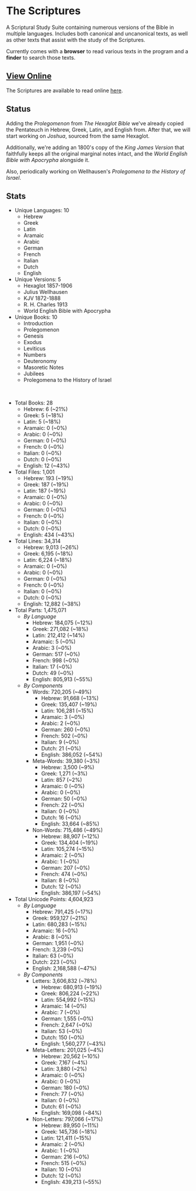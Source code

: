 # The Scriptures

A Scriptural Study Suite containing numerous versions of the Bible in multiple languages. Includes both canonical and uncanonical texts, as well as other texts that assist with the study of the Scriptures.

Currently comes with a **browser** to read various texts in the program and a **finder** to search those texts.

## **[View Online](https://r-neal-kelly.github.io/the_scriptures/)**

The Scriptures are available to read online [here](https://r-neal-kelly.github.io/the_scriptures/).

## Status

Adding the *Prolegomenon* from *The Hexaglot Bible* we've already copied the Pentateuch in Hebrew, Greek, Latin, and English from. After that, we will start working on *Joshua*, sourced from the same Hexaglot.

Additionally, we're adding an 1800's copy of the *King James Version* that faithfully keeps all the original marginal notes intact, and the *World English Bible with Apocrypha* alongside it.

Also, periodically working on Wellhausen's *Prolegomena to the History of Israel*.

## Stats

- Unique Languages: 10
    - Hebrew
    - Greek
    - Latin
    - Aramaic
    - Arabic
    - German
    - French
    - Italian
    - Dutch
    - English
- Unique Versions: 5
    - Hexaglot 1857-1906
    - Julius Wellhausen
    - KJV 1872-1888
    - R. H. Charles 1913
    - World English Bible with Apocrypha
- Unique Books: 10
    - Introduction
    - Prolegomenon
    - Genesis
    - Exodus
    - Leviticus
    - Numbers
    - Deuteronomy
    - Masoretic Notes
    - Jubilees
    - Prolegomena to the History of Israel

<br>

- Total Books: 28
    - Hebrew: 6 (~21%)
    - Greek: 5 (~18%)
    - Latin: 5 (~18%)
    - Aramaic: 0 (~0%)
    - Arabic: 0 (~0%)
    - German: 0 (~0%)
    - French: 0 (~0%)
    - Italian: 0 (~0%)
    - Dutch: 0 (~0%)
    - English: 12 (~43%)
- Total Files: 1,001
    - Hebrew: 193 (~19%)
    - Greek: 187 (~19%)
    - Latin: 187 (~19%)
    - Aramaic: 0 (~0%)
    - Arabic: 0 (~0%)
    - German: 0 (~0%)
    - French: 0 (~0%)
    - Italian: 0 (~0%)
    - Dutch: 0 (~0%)
    - English: 434 (~43%)
- Total Lines: 34,314
    - Hebrew: 9,013 (~26%)
    - Greek: 6,195 (~18%)
    - Latin: 6,224 (~18%)
    - Aramaic: 0 (~0%)
    - Arabic: 0 (~0%)
    - German: 0 (~0%)
    - French: 0 (~0%)
    - Italian: 0 (~0%)
    - Dutch: 0 (~0%)
    - English: 12,882 (~38%)
- Total Parts: 1,475,071
    - <i>By Language</i>
        - Hebrew: 184,075 (~12%)
        - Greek: 271,082 (~18%)
        - Latin: 212,412 (~14%)
        - Aramaic: 5 (~0%)
        - Arabic: 3 (~0%)
        - German: 517 (~0%)
        - French: 998 (~0%)
        - Italian: 17 (~0%)
        - Dutch: 49 (~0%)
        - English: 805,913 (~55%)
    - <i>By Components</i>
        - Words: 720,205 (~49%)
            - Hebrew: 91,668 (~13%)
            - Greek: 135,407 (~19%)
            - Latin: 106,281 (~15%)
            - Aramaic: 3 (~0%)
            - Arabic: 2 (~0%)
            - German: 260 (~0%)
            - French: 502 (~0%)
            - Italian: 9 (~0%)
            - Dutch: 21 (~0%)
            - English: 386,052 (~54%)
        - Meta-Words: 39,380 (~3%)
            - Hebrew: 3,500 (~9%)
            - Greek: 1,271 (~3%)
            - Latin: 857 (~2%)
            - Aramaic: 0 (~0%)
            - Arabic: 0 (~0%)
            - German: 50 (~0%)
            - French: 22 (~0%)
            - Italian: 0 (~0%)
            - Dutch: 16 (~0%)
            - English: 33,664 (~85%)
        - Non-Words: 715,486 (~49%)
            - Hebrew: 88,907 (~12%)
            - Greek: 134,404 (~19%)
            - Latin: 105,274 (~15%)
            - Aramaic: 2 (~0%)
            - Arabic: 1 (~0%)
            - German: 207 (~0%)
            - French: 474 (~0%)
            - Italian: 8 (~0%)
            - Dutch: 12 (~0%)
            - English: 386,197 (~54%)
- Total Unicode Points: 4,604,923
    - <i>By Language</i>
        - Hebrew: 791,425 (~17%)
        - Greek: 959,127 (~21%)
        - Latin: 680,283 (~15%)
        - Aramaic: 16 (~0%)
        - Arabic: 8 (~0%)
        - German: 1,951 (~0%)
        - French: 3,239 (~0%)
        - Italian: 63 (~0%)
        - Dutch: 223 (~0%)
        - English: 2,168,588 (~47%)
    - <i>By Components</i>
        - Letters: 3,606,832 (~78%)
            - Hebrew: 680,913 (~19%)
            - Greek: 806,224 (~22%)
            - Latin: 554,992 (~15%)
            - Aramaic: 14 (~0%)
            - Arabic: 7 (~0%)
            - German: 1,555 (~0%)
            - French: 2,647 (~0%)
            - Italian: 53 (~0%)
            - Dutch: 150 (~0%)
            - English: 1,560,277 (~43%)
        - Meta-Letters: 201,025 (~4%)
            - Hebrew: 20,562 (~10%)
            - Greek: 7,167 (~4%)
            - Latin: 3,880 (~2%)
            - Aramaic: 0 (~0%)
            - Arabic: 0 (~0%)
            - German: 180 (~0%)
            - French: 77 (~0%)
            - Italian: 0 (~0%)
            - Dutch: 61 (~0%)
            - English: 169,098 (~84%)
        - Non-Letters: 797,066 (~17%)
            - Hebrew: 89,950 (~11%)
            - Greek: 145,736 (~18%)
            - Latin: 121,411 (~15%)
            - Aramaic: 2 (~0%)
            - Arabic: 1 (~0%)
            - German: 216 (~0%)
            - French: 515 (~0%)
            - Italian: 10 (~0%)
            - Dutch: 12 (~0%)
            - English: 439,213 (~55%)
